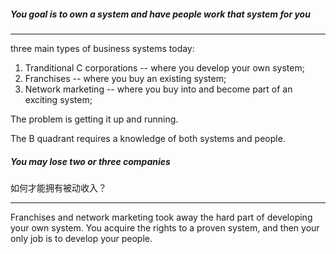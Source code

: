 

##### You goal is to own a system and have people work that system for you

---

three main types of business systems today:

1. Tranditional C corporations --  where you develop your own system;
2. Franchises -- where you buy an existing system;
3. Network marketing -- where you buy into and become part of an exciting system;



The problem is getting it up and running.

The B quadrant requires a knowledge of both systems and people. 



##### You may lose two or three companies





如何才能拥有被动收入？



---

Franchises and network marketing took away the hard part of developing your own system. You acquire the rights to a proven system, and then your only job is to develop your people.





